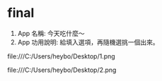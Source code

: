 # final
1. App 名稱: 今天吃什麼～
2. App 功用說明: 給填入選項，再隨機選挑一個出來。





file:///C:/Users/heybo/Desktop/1.png

file:///C:/Users/heybo/Desktop/2.png
